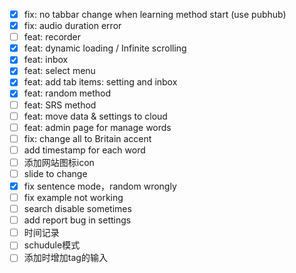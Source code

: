 * [X] fix: no tabbar change when learning method start (use pubhub)
* [X] fix: audio duration error
* [ ] feat: recorder
* [X] feat: dynamic loading / Infinite scrolling
* [X] feat: inbox
* [X] feat: select menu
* [X] feat: add tab items: setting  and inbox
* [X] feat: random method
* [ ] feat: SRS method
* [ ] feat: move data & settings to cloud
* [ ] feat: admin page for manage words
* [ ] fix: change all to Britain accent
* [ ] add timestamp for each word
* [ ] 添加网站图标icon
* [ ] slide to change
* [X] fix sentence mode，random wrongly
* [ ] fix example not working
* [ ] search disable sometimes
* [ ] add report bug in settings
* [ ] 时间记录
* [ ] schudule模式
* [ ] 添加时增加tag的输入
